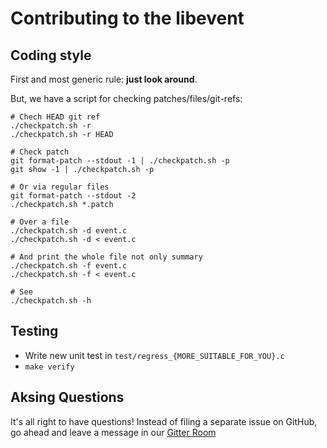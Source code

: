 # Contributing to the libevent

## Coding style

First and most generic rule: **just look around**.

But, we have a script for checking patches/files/git-refs:
```shell
# Chech HEAD git ref
./checkpatch.sh -r
./checkpatch.sh -r HEAD

# Check patch
git format-patch --stdout -1 | ./checkpatch.sh -p
git show -1 | ./checkpatch.sh -p

# Or via regular files
git format-patch --stdout -2
./checkpatch.sh *.patch

# Over a file
./checkpatch.sh -d event.c
./checkpatch.sh -d < event.c

# And print the whole file not only summary
./checkpatch.sh -f event.c
./checkpatch.sh -f < event.c

# See
./checkpatch.sh -h
```

## Testing
- Write new unit test in `test/regress_{MORE_SUITABLE_FOR_YOU}.c`
- `make verify`

## Aksing Questions
It's all right to have questions! Instead of filing a separate issue on GitHub, go ahead and leave a message in our [Gitter Room](https://gitter.im/libevent/libevent)
